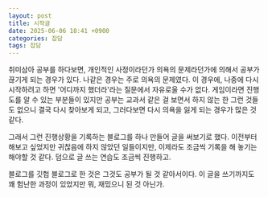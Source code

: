 ```yaml
---
layout: post
title: 시작글
date: 2025-06-06 18:41 +0900
categories: 잡담
tags: 잡담
---
```


취미삼아 공부를 하다보면, 개인적인 사정이라던가 의욕의 문제라던가에 의해서 공부가 끊기게 되는 경우가 있다. 나같은 경우는 주로 의욕의 문제였다. 이 경우에, 나중에 다시 시작하려고 하면 '어디까지 했더라'라는 질문에서 자유로울 수가 없다. 게임이라면 진행도를 알 수 있는 부분들이 있지만 공부는 교과서 같은 걸 보면서 하지 않는 한 그런 것들도 없으니 결국 다시 찾아보게 되고, 그러다보면 다시 의욕을 잃게 되는 경우가 많은 것 같다.

그래서 그런 진행상황을 기록하는 블로그를 하나 만들어 글을 써보기로 했다. 이전부터 해보고 싶었지만 귀찮음에 하지 않았던 일들이지만, 이제라도 조금씩 기록을 해 놓기는 해야할 것 같다. 덤으로 글 쓰는 연습도 조금씩 진행하고.

블로그를 깃헙 블로그로 한 것은 그것도 공부가 될 것 같아서이다. 이 글을 쓰기까지도 꽤 험난한 과정이 있었지만 뭐, 재밌으니 된 것 아닌가.